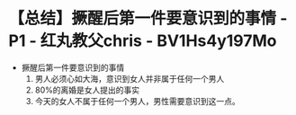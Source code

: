 # 【总结】撅醒后第一件要意识到的事情 - P1 - 红丸教父chris - BV1Hs4y197Mo

-   撅醒后第一件要意识到的事情
    1.  男人必须心如大海，意识到女人并非属于任何一个男人
    2.  80%的离婚是女人提出的事实
    3.  今天的女人不属于任何一个男人，男性需要意识到这一点。